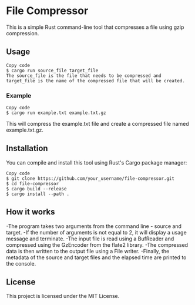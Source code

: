 # File Compressor
This is a simple Rust command-line tool that compresses a file using gzip compression.

## Usage
```shell
Copy code
$ cargo run source_file target_file
The source_file is the file that needs to be compressed and target_file is the name of the compressed file that will be created.
```

### Example
```shell
Copy code
$ cargo run example.txt example.txt.gz
```
This will compress the example.txt file and create a compressed file named example.txt.gz.

## Installation
You can compile and install this tool using Rust's Cargo package manager:

```shell
Copy code
$ git clone https://github.com/your_username/file-compressor.git
$ cd file-compressor
$ cargo build --release
$ cargo install --path .
```

## How it works
-The program takes two arguments from the command line - source and target. 
-If the number of arguments is not equal to 2, it will display a usage message and terminate. 
-The input file is read using a BufReader and compressed using the GzEncoder from the flate2 library. 
-The compressed data is then written to the output file using a File writer. 
-Finally, the metadata of the source and target files and the elapsed time are printed to the console.

## License
This project is licensed under the MIT License.
